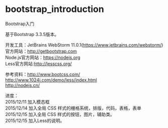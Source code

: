 # bootstrap_introduction
Bootstrap入门<br>

基于Bootstrap 3.3.5版本。<br>

开发工具：JetBrains WebStorm 11.0.1(https://www.jetbrains.com/webstorm/)<br>
官方网站：http://getbootstrap.com <br>
Node.js官方网站：https://nodejs.org<br>
Less官方网站:http://lesscss.org/<br>

参考资料：http://www.bootcss.com/<br>
        http://www.1024i.com/demo/less/index.html<br>
        http://nodejs.cn/<br>
         

进度：<br>
2015/12/11  加入模态框<br>
2015/12/14  加入全局 CSS 样式的栅格系统，排版，代码，表格，表单<br>
2015/12/15  加入全局 CSS 样式的按钮，图片，辅助类。<br>
2015/12/15  加入Less的说明。<br>
